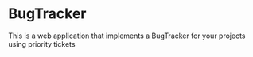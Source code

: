 # BugTracker
This is a web application that implements a BugTracker for your projects using priority tickets
